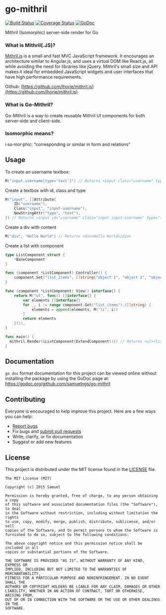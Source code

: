 # go-mithril

[![Build Status](https://travis-ci.org/samuelngs/go-mithril.svg?branch=master)](https://travis-ci.org/samuelngs/go-mithril)
[![Coverage Status](https://coveralls.io/repos/samuelngs/go-mithril/badge.svg?branch=master&service=github)](https://coveralls.io/github/samuelngs/go-mithril?branch=master)
[![GoDoc](https://godoc.org/github.com/samuelngs/go-mithril?status.svg)](https://godoc.org/github.com/samuelngs/go-mithril)

Mithril (Isomorphic) server-side render for Go

### What is Mithril(.JS)?

[Mithril.js](https://github.com/lhorie/mithril.js) is a small and fast MVC JavaScript framework. It encourages an architecture similar to Angular.js, and uses a virtual DOM like React.js, all while avoiding the need for libraries like jQuery. Mithril's small size and API makes it ideal for embedded JavaScript widgets and user interfaces that have high performance requirements.

Github: [https://github.com/lhorie/mithril.js](https://github.com/lhorie/mithril.js)

### What is Go-Mithril?

Go-Mithril is a way to create reusable Mithril UI components for both server-side and client-side.

### Isomorphic means?

i·so·mor·phic: “corresponding or similar in form and relations”

## Usage

To create an username textbox:
```go
M("input.username[type='text']") // Returns <input class="username" type="text" />
```
Create a textbox with id, class and type
```go
M("input", []Attribute{
	ID("username"),
	Class("input", "input-username"),
	NewStringAttr("type", "text"),
}) // Returns <input id="username" class="input input-username" type="text" />
```
Create a div with content
```go
M("div", "Hello World") // Returns <div>Hello World</div>
```

Create a list with component
```go
type ListComponent struct {
	*BaseComponent
}

func (component *ListComponent) Controller() {
	component.Set("list_items", []string{"object 1", "object 2", "object 3"})
}

func (component *ListComponent) View() interface{} {
	return M("ul", func() []interface{} {
        var elements []interface{}
        for _, i := range component.Get("list_items").([]string) {
            elements = append(elements, M("li", i))
        }
        return elements
    }()),
}

func main() {
  mithril.Render(&ListComponent{ExtendComponent()}) // Returns <ul><li>object 1</li><li>object 2</li><li>object 3</li></ul>
}
```

## Documentation

`go doc` format documentation for this project can be viewed online without installing the package by using the GoDoc page at: https://godoc.org/github.com/samuelngs/go-mithril

## Contributing

Everyone is encouraged to help improve this project. Here are a few ways you can help:

- [Report bugs](https://github.com/samuelngs/go-mithril/issues)
- Fix bugs and [submit pull requests](https://github.com/samuelngs/go-mithril/pulls)
- Write, clarify, or fix documentation
- Suggest or add new features

## License

This project is distributed under the MIT license found in the [LICENSE](./LICENSE) file.

```
The MIT License (MIT)

Copyright (c) 2015 Samuel

Permission is hereby granted, free of charge, to any person obtaining a copy
of this software and associated documentation files (the "Software"), to deal
in the Software without restriction, including without limitation the rights
to use, copy, modify, merge, publish, distribute, sublicense, and/or sell
copies of the Software, and to permit persons to whom the Software is
furnished to do so, subject to the following conditions:

The above copyright notice and this permission notice shall be included in all
copies or substantial portions of the Software.

THE SOFTWARE IS PROVIDED "AS IS", WITHOUT WARRANTY OF ANY KIND, EXPRESS OR
IMPLIED, INCLUDING BUT NOT LIMITED TO THE WARRANTIES OF MERCHANTABILITY,
FITNESS FOR A PARTICULAR PURPOSE AND NONINFRINGEMENT. IN NO EVENT SHALL THE
AUTHORS OR COPYRIGHT HOLDERS BE LIABLE FOR ANY CLAIM, DAMAGES OR OTHER
LIABILITY, WHETHER IN AN ACTION OF CONTRACT, TORT OR OTHERWISE, ARISING FROM,
OUT OF OR IN CONNECTION WITH THE SOFTWARE OR THE USE OR OTHER DEALINGS IN THE
SOFTWARE.
```
